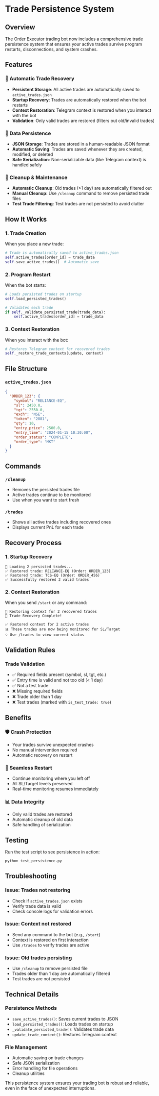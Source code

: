 # Trade Persistence System

## Overview
The Order Executor trading bot now includes a comprehensive trade persistence system that ensures your active trades survive program restarts, disconnections, and system crashes.

## Features

### 🔄 Automatic Trade Recovery
- **Persistent Storage**: All active trades are automatically saved to `active_trades.json`
- **Startup Recovery**: Trades are automatically restored when the bot restarts
- **Context Restoration**: Telegram context is restored when you interact with the bot
- **Validation**: Only valid trades are restored (filters out old/invalid trades)

### 💾 Data Persistence
- **JSON Storage**: Trades are stored in a human-readable JSON format
- **Automatic Saving**: Trades are saved whenever they are created, modified, or deleted
- **Safe Serialization**: Non-serializable data (like Telegram context) is handled safely

### 🧹 Cleanup & Maintenance
- **Automatic Cleanup**: Old trades (>1 day) are automatically filtered out
- **Manual Cleanup**: Use `/cleanup` command to remove persisted trade files
- **Test Trade Filtering**: Test trades are not persisted to avoid clutter

## How It Works

### 1. Trade Creation
When you place a new trade:
```python
# Trade is automatically saved to active_trades.json
self.active_trades[order_id] = trade_data
self.save_active_trades()  # Automatic save
```

### 2. Program Restart
When the bot starts:
```python
# Loads persisted trades on startup
self.load_persisted_trades()

# Validates each trade
if self._validate_persisted_trade(trade_data):
    self.active_trades[order_id] = trade_data
```

### 3. Context Restoration
When you interact with the bot:
```python
# Restores Telegram context for recovered trades
self._restore_trade_contexts(update, context)
```

## File Structure

### `active_trades.json`
```json
{
  "ORDER_123": {
    "symbol": "RELIANCE-EQ",
    "sl": 2450.0,
    "tgt": 2550.0,
    "exch": "NSE",
    "token": "2881",
    "qty": 10,
    "entry_price": 2500.0,
    "entry_time": "2024-01-15 10:30:00",
    "order_status": "COMPLETE",
    "order_type": "MKT"
  }
}
```

## Commands

### `/cleanup`
- Removes the persisted trades file
- Active trades continue to be monitored
- Use when you want to start fresh

### `/trades`
- Shows all active trades including recovered ones
- Displays current PnL for each trade

## Recovery Process

### 1. Startup Recovery
```
🔄 Loading 2 persisted trades...
✅ Restored trade: RELIANCE-EQ (Order: ORDER_123)
✅ Restored trade: TCS-EQ (Order: ORDER_456)
✅ Successfully restored 2 valid trades
```

### 2. Context Restoration
When you send `/start` or any command:
```
🔄 Restoring context for 2 recovered trades
🔄 Trade Recovery Complete!

✅ Restored context for 2 active trades
📊 These trades are now being monitored for SL/Target
💡 Use /trades to view current status
```

## Validation Rules

### Trade Validation
- ✅ Required fields present (symbol, sl, tgt, etc.)
- ✅ Entry time is valid and not too old (< 1 day)
- ✅ Not a test trade
- ❌ Missing required fields
- ❌ Trade older than 1 day
- ❌ Test trades (marked with `is_test_trade: true`)

## Benefits

### 🛡️ Crash Protection
- Your trades survive unexpected crashes
- No manual intervention required
- Automatic recovery on restart

### 🔄 Seamless Restart
- Continue monitoring where you left off
- All SL/Target levels preserved
- Real-time monitoring resumes immediately

### 📊 Data Integrity
- Only valid trades are restored
- Automatic cleanup of old data
- Safe handling of serialization

## Testing

Run the test script to see persistence in action:
```bash
python test_persistence.py
```

## Troubleshooting

### Issue: Trades not restoring
- Check if `active_trades.json` exists
- Verify trade data is valid
- Check console logs for validation errors

### Issue: Context not restored
- Send any command to the bot (e.g., `/start`)
- Context is restored on first interaction
- Use `/trades` to verify trades are active

### Issue: Old trades persisting
- Use `/cleanup` to remove persisted file
- Trades older than 1 day are automatically filtered
- Test trades are not persisted

## Technical Details

### Persistence Methods
- `save_active_trades()`: Saves current trades to JSON
- `load_persisted_trades()`: Loads trades on startup
- `_validate_persisted_trade()`: Validates trade data
- `update_trade_context()`: Restores Telegram context

### File Management
- Automatic saving on trade changes
- Safe JSON serialization
- Error handling for file operations
- Cleanup utilities

This persistence system ensures your trading bot is robust and reliable, even in the face of unexpected interruptions.

